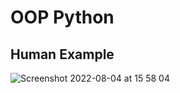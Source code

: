 # OOP Python
## Human Example

![Screenshot 2022-08-04 at 15 58 04](https://user-images.githubusercontent.com/102330725/182879693-8e591da7-6a7d-4d0b-8235-c822298cc213.png)
